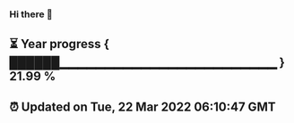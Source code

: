 ### Hi there 👋
⏳ Year progress { ██████▁▁▁▁▁▁▁▁▁▁▁▁▁▁▁▁▁▁▁▁▁▁▁▁ } 21.99 %
---
⏰ Updated on Tue, 22 Mar 2022 06:10:47 GMT
---
